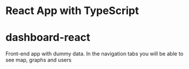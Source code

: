 #  React App with TypeScript

# dashboard-react

Front-end app with dummy data.
In the navigation tabs you will be able to see map, graphs and users


